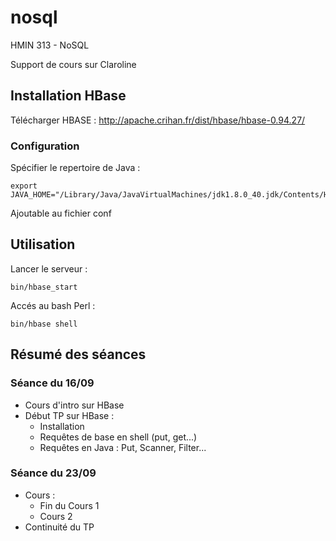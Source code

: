 # nosql
HMIN 313 - NoSQL

Support de cours sur Claroline

## Installation HBase

Télécharger HBASE :
http://apache.crihan.fr/dist/hbase/hbase-0.94.27/

### Configuration

Spécifier le repertoire de Java :
```
export JAVA_HOME="/Library/Java/JavaVirtualMachines/jdk1.8.0_40.jdk/Contents/Home"
```
Ajoutable au fichier conf

## Utilisation

Lancer le serveur :
```
bin/hbase_start
```

Accés au bash Perl :
```
bin/hbase shell
```

## Résumé des séances

### Séance du 16/09

- Cours d'intro sur HBase
- Début TP sur HBase :
  - Installation
  - Requêtes de base en shell (put, get...)
  - Requêtes en Java : Put, Scanner, Filter...

### Séance du 23/09
- Cours :
  - Fin du Cours 1
  - Cours 2
- Continuité du TP

